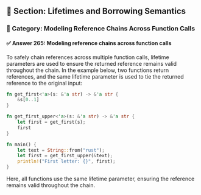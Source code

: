 ## 📘 Section: Lifetimes and Borrowing Semantics  
### 🔹 Category: Modeling Reference Chains Across Function Calls  
#### ✅ Answer 265: Modeling reference chains across function calls

To safely chain references across multiple function calls, lifetime parameters are used to ensure the returned reference remains valid throughout the chain. In the example below, two functions return references, and the same lifetime parameter is used to tie the returned reference to the original input:

```rust
fn get_first<'a>(s: &'a str) -> &'a str {
    &s[0..1]
}

fn get_first_upper<'a>(s: &'a str) -> &'a str {
    let first = get_first(s);
    first
}

fn main() {
    let text = String::from("rust");
    let first = get_first_upper(&text);
    println!("First letter: {}", first);
}
```

Here, all functions use the same lifetime parameter, ensuring the reference remains valid throughout the chain.
